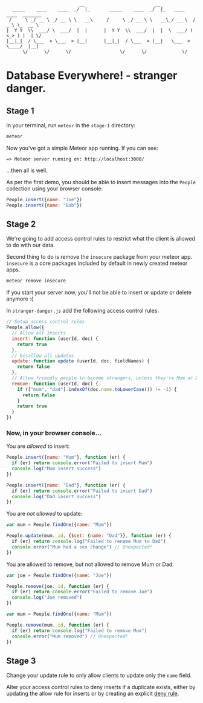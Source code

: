 ```
                           __                          __
  _____    ____    ____  _/  |_       _____    ____  _/  |_   ____    ____  _______
 /     \ _/ __ \ _/ __ \ \   __\     /     \ _/ __ \ \   __\_/ __ \  /  _ \ \_  __ \
|  Y Y  \\  ___/ \  ___/  |  |      |  Y Y  \\  ___/  |  |  \  ___/ (  <_> ) |  | \/
|__|_|  / \___  > \___  > |__|      |__|_|  / \___  > |__|   \___  > \____/  |__|
      \/      \/      \/                  \/      \/             \/
```

Database Everywhere! - stranger danger.
=======================================

Stage 1
---

In your terminal, run `meteor` in the `stage-1` directory:

```sh
meteor
```

Now you've got a simple Meteor app running. If you can see:

	=> Meteor server running on: http://localhost:3000/

...then all is well.

As per the first demo, you should be able to insert messages into the `People` collection using your browser console:

```javascript
People.insert({name: "Joe"})
People.insert({name: "Bob"})
```

Stage 2
---

We're going to add access control rules to restrict what the client is allowed to do with our data.

Second thing to do is remove the `insecure` package from your meteor app. `insecure` is a core packages included by default in newly created meteor apps.

```sh
meteor remove insecure
```

If you start your server now, you'll not be able to insert or update or delete anymore :(

In `stranger-danger.js` add the following access control rules:

```javascript
// Setup access control rules
People.allow({
  // Allow all inserts
  insert: function (userId, doc) {
    return true
  },
  // Disallow all updates
  update: function update (userId, doc, fieldNames) {
    return false
  },
  // Allow friendly people to become strangers, unless they're Mum or Dad
  remove: function (userId, doc) {
    if (["mum", "dad"].indexOf(doc.name.toLowerCase()) != -1) {
      return false
    }
    return true
  }
})
```

### Now, in your browser console...

You are _allowed_ to insert:

```javascript
People.insert({name: "Mum"}, function (er) {
  if (er) return console.error("Failed to insert Mum")
  console.log("Mum insert success")
})

People.insert({name: "Dad"}, function (er) {
  if (er) return console.error("Failed to insert Dad")
  console.log("Dad insert success")
})
```

You are _not allowed_ to update:

```javascript
var mum = People.findOne({name: "Mum"})

People.update(mum._id, {$set: {name: "Dad"}}, function (er) {
  if (er) return console.log("Failed to rename Mum to Dad")
  console.error("Mum had a sex change") // Unexpected!
})
```

You are allowed to remove, but not allowed to remove Mum or Dad:

```javascript
var joe = People.findOne({name: "Joe"})

People.remove(joe._id, function (er) {
  if (er) return console.error("Failed to remove Joe")
  console.log("Joe removed")
})

var mum = People.findOne({name: "Mum"})

People.remove(mum._id, function (er) {
  if (er) return console.log("Failed to remove Mum")
  console.error("Mum removed") // Unexpected!
})
```

Stage 3
---

Change your update rule to only allow clients to update only the `name` field.

Alter your access control rules to deny inserts if a duplicate exists, either by updating the allow rule for inserts or by creating an explicit [deny rule](http://docs.meteor.com/#deny).
